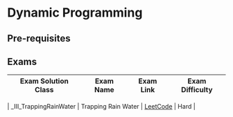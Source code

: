 # Dynamic Programming

## Pre-requisites

## Exams

<!-- create markdown table with following columns -->

<!-- 1. Exam Solution Class
1. Exam Name
2. Exam Link
3. Exam Difficulty -->

<!-- Note to add prefix _I_ or _II_ or _III_ for exam solution class name III means hard, II means medium, I means easy-->

| Exam Solution Class| Exam Name | Exam Link | Exam Difficulty |
| --- | --- | --- | --- |
<!-- 42 HARD-->
| _III_TrappingRainWater | Trapping Rain Water | [LeetCode](https://leetcode.com/problems/trapping-rain-water/) | Hard |
